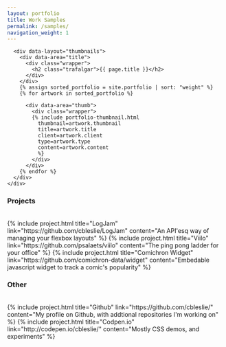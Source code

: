 ```yaml
---
layout: portfolio
title: Work Samples
permalink: /samples/
navigation_weight: 1
---
```

<main role="main" data-layout="portfolio">
  <div data-area="thumbnail">
    <div class="wrapper">

      <div data-layout="thumbnails">
        <div data-area="title">
          <div class="wrapper">
            <h2 class="trafalgar">{{ page.title }}</h2>
          </div>
        </div>
        {% assign sorted_portfolio = site.portfolio | sort: "weight" %}
        {% for artwork in sorted_portfolio %}

          <div data-area="thumb">
            <div class="wrapper">
            {% include portfolio-thumbnail.html
              thumbnail=artwork.thumbnail
              title=artwork.title
              client=artwork.client
              type=artwork.type
              content=artwork.content
              %}
            </div>
          </div>
        {% endfor %}
      </div>
    </div>
  </div>
  <div data-area="projects">
    <div class="wrapper">
      <h3 class="double-pica">Projects</h3>
      <br/>
      {% include project.html
        title="LogJam"
        link="https://github.com/cbleslie/LogJam"
        content="An API'esq way of managing your flexbox layouts"
      %}
      {% include project.html
        title="Viilo"
        link="https://github.com/psalaets/viilo"
        content="The ping pong ladder for your office"
      %}
      {% include project.html
        title="Comichron Widget"
        link="https://github.com/comichron-data/widget"
        content="Embedable javascript widget to track a comic's popularity"
      %}
      <br/>
      <h3 class="double-pica">Other</h3>
      <br/>
      {% include project.html
        title="Github"
        link="https://github.com/cbleslie/"
        content="My profile on Github, with addtional repositories I'm working on"
      %}
      {% include project.html
        title="Codpen.io"
        link="http://codepen.io/cbleslie/"
        content="Mostly CSS demos, and experiments"
      %}
    </div>
  </div>

</main>
